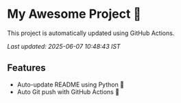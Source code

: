 # My Awesome Project 🚀

This project is automatically updated using GitHub Actions.

_Last updated: 2025-06-07 10:48:43 IST_

## Features
- Auto-update README using Python 🐍
- Auto Git push with GitHub Actions 🤖
